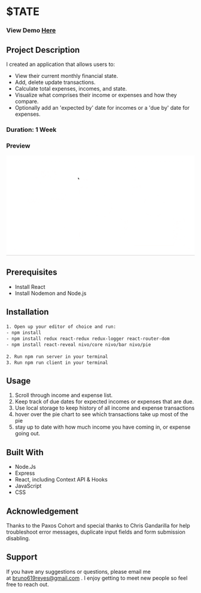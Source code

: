 # $TATE

### View Demo [Here](https://guarded-meadow-81558.herokuapp.com/#/)

## Project Description

I created an application that allows users to:

- View their current monthly financial state.
- Add, delete update transactions.
- Calculate total expenses, incomes, and state.
- Visualize what comprises their income or expenses and how they compare.
- Optionally add an 'expected by' date for incomes or a 'due by' date for expenses.

### Duration: 1 Week

### Preview

![App Preview](state.gif)

## Prerequisites

- Install React
- Install Nodemon and Node.js

## Installation

    1. Open up your editor of choice and run:
    - npm install
    - npm install redux react-redux redux-logger react-router-dom
    - npm install react-reveal nivo/core nivo/bar nivo/pie

    2. Run npm run server in your terminal
    3. Run npm run client in your terminal

## Usage

1. Scroll through income and expense list.
2. Keep track of due dates for expected incomes or expenses that are due.
3. Use local storage to keep history of all income and expense transactions
4. hover over the pie chart to see which transactions take up most of the pie
5. stay up to date with how much income you have coming in, or expense going out.

## Built With

- Node.Js
- Express
- React, including Context API & Hooks
- JavaScript
- CSS

## Acknowledgement

Thanks to the Paxos Cohort and special thanks to Chris Gandarilla for help troubleshoot error messages, duplicate input fields and form submission disabling.

## Support

If you have any suggestions or questions, please email me at bruno619reyes@gmail.com . I enjoy getting to meet new people so feel free to reach out.
